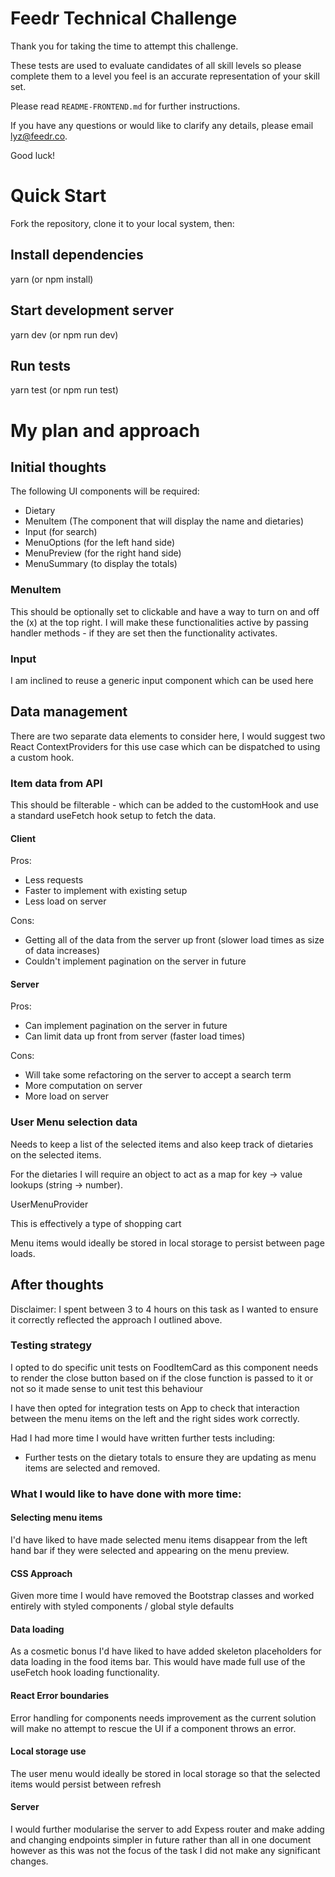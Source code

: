 # Feedr Technical Challenge

Thank you for taking the time to attempt this challenge.

These tests are used to evaluate candidates of all skill levels so please complete them to a level you feel is an accurate representation of your skill set.

Please read `README-FRONTEND.md` for further instructions.

If you have any questions or would like to clarify any details, please email lyz@feedr.co.

Good luck!

# Quick Start
Fork the repository, clone it to your local system, then:

## Install dependencies
yarn (or npm install)

## Start development server
yarn dev (or npm run dev)

## Run tests
yarn test (or npm run test)

# My plan and approach

## Initial thoughts

The following UI components will be required:

- Dietary
- MenuItem (The component that will display the name and dietaries)
- Input (for search)
- MenuOptions (for the left hand side)
- MenuPreview (for the right hand side)
- MenuSummary (to display the totals)

### MenuItem

This should be optionally set to clickable and have a way to turn on and off the (x) at the top right. I will make these functionalities active by passing handler methods - if they are set then the functionality activates.

### Input

I am inclined to reuse a generic input component which can be used here

## Data management

There are two separate data elements to consider here, I would suggest two React ContextProviders for this use case which can be dispatched to using a custom hook.

### Item data from API

This should be filterable - which can be added to the customHook and use a standard useFetch hook setup to fetch the data.


#### Client

Pros:

- Less requests
- Faster to implement with existing setup
- Less load on server

Cons: 

- Getting all of the data from the server up front (slower load times as size of data increases)
- Couldn't implement pagination on the server in future

#### Server

Pros:

- Can implement pagination on the server in future
- Can limit data up front from server (faster load times)

Cons: 

- Will take some refactoring on the server to accept a search term
- More computation on server
- More load on server

### User Menu selection data

Needs to keep a list of the selected items and also keep track of dietaries on the selected items.

For the dietaries I will require an object to act as a map for key -> value lookups (string -> number).

UserMenuProvider

This is effectively a type of shopping cart

Menu items would ideally be stored in local storage to persist between page loads.


## After thoughts

Disclaimer: I spent between 3 to 4 hours on this task as I wanted to ensure it correctly reflected the approach I outlined above.

### Testing strategy

I opted to do specific unit tests on FoodItemCard as this component needs to render the close button based on if the close function is passed to it or not so it made sense to unit test this behaviour

I have then opted for integration tests on App to check that interaction between the menu items on the left and the right sides work correctly. 

Had I had more time I would have written further tests including:

- Further tests on the dietary totals to ensure they are updating as menu items are selected and removed.

### What I would like to have done with more time:

#### Selecting menu items

I'd have liked to have made selected menu items disappear from the left hand bar if they were selected and appearing on the menu preview.

#### CSS Approach

Given more time I would have removed the Bootstrap classes and worked entirely with styled components / global style defaults

#### Data loading

As a cosmetic bonus I'd have liked to have added skeleton placeholders for data loading in the food items bar. This would have made full use of the useFetch hook loading functionality.

#### React Error boundaries

Error handling for components needs improvement as the current solution will make no attempt to rescue the UI if a component throws an error.

#### Local storage use

The user menu would ideally be stored in local storage so that the selected items would persist between refresh

#### Server

I would further modularise the server to add Expess router and make adding and changing endpoints simpler in future rather than all in one document however as this was not the focus of the task I did not make any significant changes.
